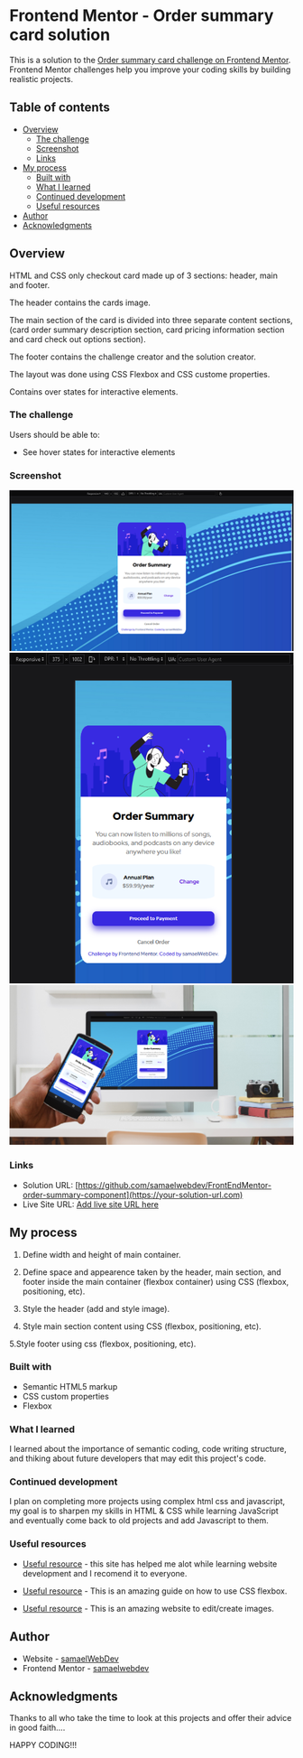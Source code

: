 # Frontend Mentor - Order summary card solution

This is a solution to the [Order summary card challenge on Frontend Mentor](https://www.frontendmentor.io/challenges/order-summary-component-QlPmajDUj). Frontend Mentor challenges help you improve your coding skills by building realistic projects.

## Table of contents

- [Overview](#overview)
  - [The challenge](#the-challenge)
  - [Screenshot](#screenshot)
  - [Links](#links)
- [My process](#my-process)
  - [Built with](#built-with)
  - [What I learned](#what-i-learned)
  - [Continued development](#continued-development)
  - [Useful resources](#useful-resources)
- [Author](#author)
- [Acknowledgments](#acknowledgments)

## Overview

HTML and CSS only checkout card made up of 3 sections: header, main and footer.

The header contains the cards image.

The main section of the card is divided into three separate content sections, (card order summary description section, card pricing information section and card check out options section).

The footer contains the challenge creator and the solution creator.

The layout was done using CSS Flexbox and CSS custome properties.

Contains over states for interactive elements.

### The challenge

Users should be able to:

- See hover states for interactive elements

### Screenshot

![](images/order-summary-card-finished-challenge-desktop.png)
![](images/order-summary-card-finished-challenge-mobile.png)
![](images/order-summary-card-finished-challenge-social-git.png)

### Links

- Solution URL: [https://github.com/samaelwebdev/FrontEndMentor-order-summary-component](https://your-solution-url.com)
- Live Site URL: [Add live site URL here](https://your-live-site-url.com)

## My process

1. Define width and height of main container.

2. Define space and appearence taken by the header, main
   section, and footer inside the main container (flexbox container) using CSS (flexbox, positioning, etc).

3. Style the header (add and style image).

4. Style main section content using CSS (flexbox, positioning, etc).

5.Style footer using css (flexbox, positioning, etc).

### Built with

- Semantic HTML5 markup
- CSS custom properties
- Flexbox

### What I learned

I learned about the importance of semantic coding, code writing structure, and thiking about future developers that may edit this project's code.

### Continued development

I plan on completing more projects using complex html css and javascript, my goal is to sharpen my skills in HTML & CSS while learning JavaScript and eventually come back to old projects and add Javascript to them.

### Useful resources

- [Useful resource](https://www.w3schools.com/) - this site has helped me alot while learning website development and I recomend it to everyone.

- [Useful resource](https://css-tricks.com/snippets/css/a-guide-to-flexbox/) - This is an amazing guide on how to use CSS flexbox.

- [Useful resource](https://www.canva.com/) - This is an amazing website to edit/create images.

## Author

- Website - [samaelWebDev](https://www.your-site.com)
- Frontend Mentor - [samaelwebdev](https://www.frontendmentor.io/profile/samaelwebdev)


## Acknowledgments

Thanks to all who take the time to look at this projects and offer their advice in good faith....

HAPPY CODING!!!

